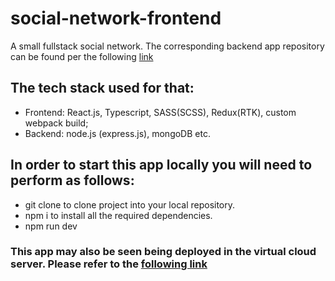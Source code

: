 # social-network-frontend
A small fullstack social network. The corresponding backend app repository can be found per the following [link](https://github.com/NikolayKrishtopa/social-network-api) 

## The tech stack used for that:
- Frontend: React.js, Typescript, SASS(SCSS), Redux(RTK), custom webpack build;
- Backend: node.js (express.js), mongoDB etc.

## In order to start this app locally you will need to perform as follows:
- git clone to clone project into your local repository.
- npm i to install all the required dependencies.
- npm run dev

### This app may also be seen being deployed in the virtual cloud server. Please refer to the [following link](https://mesto.nikolaykrishtopa.nomoredomains.icu/)
